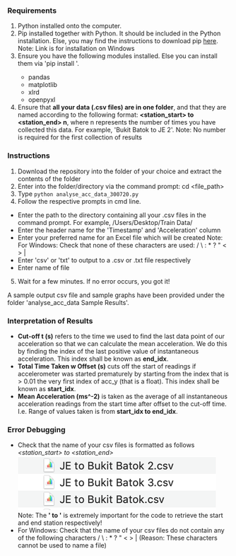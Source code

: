 ### Requirements
1) Python installed onto the computer.
2) Pip installed together with Python. It should be included in the Python installation. Else, you may find the instructions to download pip [here](https://phoenixnap.com/kb/install-pip-windows).
Note: Link is for installation on Windows
3) Ensure you have the following modules installed. Else you can install them via 'pip install <Insert module name>'.
   - pandas
   - matplotlib
   - xlrd
   - openpyxl
4) Ensure that **all your data (.csv files) are in one folder**, and that they are named according to the following format:
   **<station_start> to <station_end> n**, where n represents the number of times you have collected this data. For example, 'Bukit Batok to JE 2'.
   Note: No number is required for the first collection of results

### Instructions
1) Download the repository into the folder of your choice and extract the contents of the folder
2) Enter into the folder/directory via the command prompt: cd <file_path>
3) Type `python analyse_acc_data_300720.py`
4) Follow the respective prompts in cmd line. 
- Enter the path to the directory containing all your .csv files in the command prompt. For example, /Users/Desktop/Train Data/
- Enter the header name for the 'Timestamp' and 'Acceleration' column
- Enter your preferred name for an Excel file which will be created
Note: For Windows: Check that none of these characters are used: / \ : * ? " < > |
- Enter 'csv' or 'txt' to output to a .csv or .txt file respectively
- Enter name of file
5) Wait for a few minutes. If no error occurs, you got it!

A sample output csv file and sample graphs have been provided under the folder 'analyse_acc_data Sample Results'.

### Interpretation of Results
- **Cut-off t (s)** refers to the time we used to find the last data point of our acceleration so that we can calculate the mean acceleration. We do this by finding the index of the last positive value of instantaneous acceleration. This index shall be known as **end_idx**.
- **Total Time Taken w Offset (s)** cuts off the start of readings if accelerometer was started prematurely by starting from the index that is > 0.01 the very first index of acc_y (that is a float). This index shall be known as **start_idx**.
- **Mean Acceleration (ms^-2)** is taken as the average of all instantaneous acceleration readings from the start time after offset to the cut-off time. I.e. Range of values taken is from **start_idx to end_idx**.

### Error Debugging
- Check that the name of your csv files is formatted as follows *<station_start> to <station_end>*
![Image showing format of the name of the excel sheet. I.e. <station_start> to <station_end>](https://github.com/seancze/analyse_acc_data_10.015/blob/master/assets/images_readme/Sample%20csv%20file%20name.png "Sample Workbook Name")
Note: The **' to '** is extremely important for the code to retrieve the start and end station respectively!
- For Windows: Check that the name of your csv files do not contain any of the following characters / \ : * ? " < > | (Reason: These characters cannot be used to name a file)
